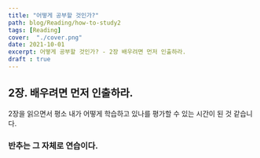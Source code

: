 ```yaml
---
title: "어떻게 공부할 것인가?"
path: blog/Reading/how-to-study2
tags: [Reading]
cover:  "./cover.png"
date: 2021-10-01
excerpt: 어떻게 공부할 것인가? - 2장 배우려면 먼저 인출하라.
draft : true
---
```


## 2장. 배우려면 먼저 인출하라.

2장을 읽으면서 평소 내가 어떻게 학습하고 있나를 평가할 수 있는 시간이 된 것 같습니다. 



### 반추는 그 자체로 연습이다. 
